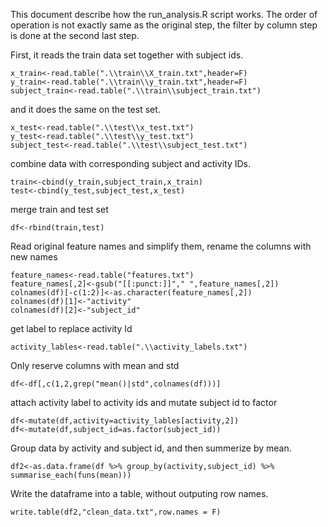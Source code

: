 This document describe how the run_analysis.R script works. The order of operation is not exactly same as the original step, the filter by column step is done at the second last step. 


First, it reads the train data set together with subject ids.

```{r eval=FALSE}
x_train<-read.table(".\\train\\X_train.txt",header=F)
y_train<-read.table(".\\train\\y_train.txt",header=F)
subject_train<-read.table(".\\train\\subject_train.txt")
```
and it does the same on the test set. 
```{r eval=FALSE}
x_test<-read.table(".\\test\\x_test.txt")
y_test<-read.table(".\\test\\y_test.txt")
subject_test<-read.table(".\\test\\subject_test.txt")
```
combine data with corresponding subject and activity IDs.
```{r eval=FALSE}
train<-cbind(y_train,subject_train,x_train)
test<-cbind(y_test,subject_test,x_test)
```

merge train and test set
```{r eval=FALSE}
df<-rbind(train,test)
```

Read original feature names and simplify them, rename the columns with new names

```{r eval=FALSE}
feature_names<-read.table("features.txt")
feature_names[,2]<-gsub("[[:punct:]]"," ",feature_names[,2])
colnames(df)[-c(1:2)]<-as.character(feature_names[,2])  
colnames(df)[1]<-"activity"
colnames(df)[2]<-"subject_id"
```

get label to replace activity Id
```{r eval=FALSE}
activity_lables<-read.table(".\\activity_labels.txt")
```

Only reserve columns with mean and std
```{r eval=FALSE}
df<-df[,c(1,2,grep("mean()|std",colnames(df)))]

```

attach activity label to activity ids and mutate subject id to factor
```{r eval=FALSE}
df<-mutate(df,activity=activity_lables[activity,2])
df<-mutate(df,subject_id=as.factor(subject_id))
```
Group data by activity and subject id, and then summerize by mean. 
```{r eval=FALSE}
df2<-as.data.frame(df %>% group_by(activity,subject_id) %>% summarise_each(funs(mean)))
```
Write the dataframe into a table, without outputing row names.
```{r eval=FALSE}
write.table(df2,"clean_data.txt",row.names = F)
```